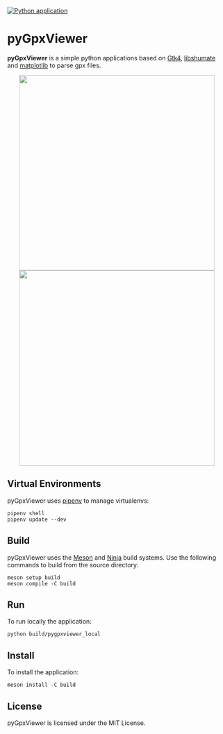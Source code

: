 [![Python application](https://github.com/vcottineau/pyGpxViewer/actions/workflows/python-app.yml/badge.svg?branch=master)](https://github.com/vcottineau/pyGpxViewer/actions/workflows/python-app.yml)
# pyGpxViewer
**pyGpxViewer** is a simple python applications based on [Gtk4](https://www.gtk.org/), [libshumate](https://wiki.gnome.org/Projects/libshumate) and [matplotlib](https://matplotlib.org/) to parse gpx files.
<p align="center">
  <img src="../master/resources/app_window.png" width="450"/>
  <img src="../master/resources/app_window_details.png" width="450"/>
</p>

## Virtual Environments
pyGpxViewer uses [pipenv](https://pypi.org/project/pipenv/) to manage virtualenvs:

```
pipenv shell
pipenv update --dev
```

## Build
pyGpxViewer uses the [Meson](https://mesonbuild.com/) and [Ninja](https://ninja-build.org/) build systems. Use the following commands to build from the source directory:

```
meson setup build
meson compile -C build
```

## Run
To run locally the application:

```
python build/pygpxviewer_local
```

## Install
To install the application:

```
meson install -C build
```

## License
pyGpxViewer is licensed under the MIT License.
